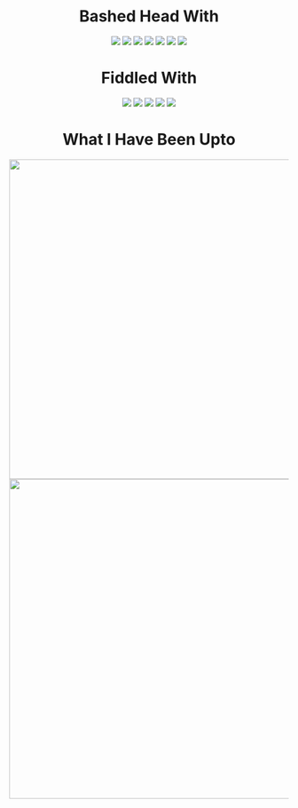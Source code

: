 <div align="center">

  <h1>Bashed Head With</h1>
  <img src="https://img.shields.io/badge/-Java-black?logo=oracle&style=for-the-badge&logoColor=blue"></img>
  <img src="https://img.shields.io/badge/-SQL-black?logo=mysql&style=for-the-badge&logoColor=blue"></img>
  <img src="https://img.shields.io/badge/-Linux-black?logo=arch-linux&style=for-the-badge&logoColor=blue"></img>
  <img src="https://img.shields.io/badge/-Python-black?logo=python&style=for-the-badge&logoColor=blue"></img>
  <img src="https://img.shields.io/badge/-Qt-black?logo=qt&style=for-the-badge&logoColor=blue"></img>
  <img src="https://img.shields.io/badge/-C++-black?logo=cplusplus&style=for-the-badge&logoColor=blue"></img>
  <img src="https://img.shields.io/badge/-OpenGL-black?logo=opengl&style=for-the-badge&logoColor=blue"></img>
  
  <h1> Fiddled With </h1>
  <img src="https://img.shields.io/badge/-FFmpeg-black?logo=ffmpeg&style=for-the-badge&logoColor=blue"></img>
  <img src="https://img.shields.io/badge/-C-black?logo=c&style=for-the-badge&logoColor=blue"></img>
  <img src="https://img.shields.io/badge/-C Sharp-black?logo=.net&style=for-the-badge&logoColor=blue"></img>
  <img src="https://img.shields.io/badge/-Javascript-black?logo=javascript&style=for-the-badge&logoColor=blue"></img>
  <img src="https://img.shields.io/badge/-Flask-black?logo=flask&style=for-the-badge&logoColor=blue"></img>


  <h1> What I Have Been Upto</h1>
  <img align="center" style="padding=0; width:60vw;" src="https://cat-stats.vercel.app/api/?username=GlaucousGlaucus&theme=github_dark&layout=compact&show_icons=true&hide_border=true&count_private=true" />
  <img align="center" style="padding=0; width:60vw;" src="https://cat-stats.vercel.app/api/top-langs/?username=GlaucousGlaucus&theme=github_dark&layout=donut&show_icons=true&hide_border=true&count_private=true" />

    
</div>
